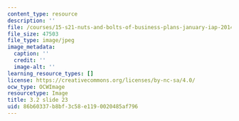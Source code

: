 ```yaml
---
content_type: resource
description: ''
file: /courses/15-s21-nuts-and-bolts-of-business-plans-january-iap-2014/86b60337b8bf3c58e1190020485af796_Slide23.JPG
file_size: 47503
file_type: image/jpeg
image_metadata:
  caption: ''
  credit: ''
  image-alt: ''
learning_resource_types: []
license: https://creativecommons.org/licenses/by-nc-sa/4.0/
ocw_type: OCWImage
resourcetype: Image
title: 3.2 slide 23
uid: 86b60337-b8bf-3c58-e119-0020485af796
---
```

